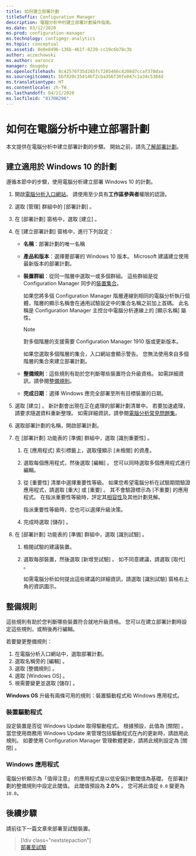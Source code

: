 ```yaml
---
title: 如何建立部署計劃
titleSuffix: Configuration Manager
description: 電腦分析中的建立部署計劃操作指南。
ms.date: 03/12/2020
ms.prod: configuration-manager
ms.technology: configmgr-analytics
ms.topic: conceptual
ms.assetid: 8e0e8496-136b-461f-8239-cc19c6b78c3b
author: aczechowski
ms.author: aaroncz
manager: dougeby
ms.openlocfilehash: 8c42576f35d285fc7285466c4208d7ccaf370daa
ms.sourcegitcommit: bbf820c35414bf2cba356f30fe047c1a34c5384d
ms.translationtype: HT
ms.contentlocale: zh-TW
ms.lasthandoff: 04/21/2020
ms.locfileid: "81708296"
---
```

# <a name="how-to-create-deployment-plans-in-desktop-analytics"></a>如何在電腦分析中建立部署計劃

本文提供在電腦分析中建立部署計劃的步驟。 開始之前，請先[了解部署計劃](about-deployment-plans.md)。

## <a name="create-a-plan-for-windows-10"></a>建立適用於 Windows 10 的計劃

遵循本節中的步驟，使用電腦分析建立部署 Windows 10 的計劃。

1. 開啟[電腦分析入口網站](https://aka.ms/desktopanalytics)。 請使用至少具有**工作區參與者**權限的認證。  

2. 選取 [管理] 群組中的 [部署計劃]  。  

3. 在 [部署計劃]  窗格中，選取 [建立]  。  

4. 在 [建立部署計劃]  窗格中，進行下列設定：  

    - **名稱**：部署計劃的唯一名稱  

    - **產品和版本**：選擇要部署的 Windows 10 版本。 Microsoft 建議建立使用最新版本的部署計劃。  

    - **裝置群組**：從同一階層中選取一或多個群組。 這些群組是從 Configuration Manager 同步的[裝置集合](connect-configmgr.md#bkmk_Collections)。

        如果您將多個 Configuration Manager 階層連線到相同的電腦分析執行個體，階層的顯示名稱會在通用試驗設定中的集合名稱之前加上首碼。 此名稱是 Configuration Manager 主控台中電腦分析連線上的 [顯示名稱]  屬性。<!-- 4814075 -->

        > [!NOTE]
        > 對多個階層的支援需要 Configuration Manager 1910 版或更新版本。
        >
        > 如果您選取多個階層的集合，入口網站會顯示警告。 您無法使用來自多個階層的集合來建立部署計劃。<!-- 4814075 -->

    - **整備規則**：這些規則有助於您判斷哪些裝置符合升級資格。 如需詳細資訊，請參閱[整備規則](#readiness-rules)。  

    - **完成日期**：選擇 Windows 應完全部署至所有目標裝置的日期。  

5. 選取 [建立]  。 新計劃會出現在正在處理的部署計劃清單中。 若要加速處理，請要求隨選資料重新整理。 如需詳細資訊，請參閱[電腦分析常見問題集](faq.md#can-i-reduce-the-amount-of-time-it-takes-for-data-to-refresh-in-my-desktop-analytics-portal)。  

6. 選取部署計劃的名稱，開啟部署計劃。  

7. 在 [部署計劃] 功能表的 [準備]  群組中，選取 [識別重要性]  。  

    1. 在 [應用程式]  索引標籤上，選取僅顯示 [未檢閱]  的資產。  

    2. 選取每個應用程式，然後選取 [編輯]  。 您可以同時選取多個應用程式進行編輯。  

    3. 從 [重要性]  清單中選擇重要性等級。 如果您希望電腦分析在試驗期間驗證應用程式，請選取 [重大]  或 [重要]  。 其不會驗證標示為 [不重要]  的應用程式。 在指派重要性等級時，評定其[相容性](compat-assessment.md)及其他計劃見解。  

        指派重要性等級時，您也可以選擇升級決策。  

    4. 完成時選取 [儲存]  。  

8. 在 [部署計劃] 功能表的 [準備]  群組中，選取 [識別試驗]  。  

    1. 檢閱試驗的建議裝置。  

    2. 選取每部裝置，然後選取 [新增至試驗]  。 如不同意建議，請選取 [取代]  。  

        如需電腦分析如何提出這些建議的詳細資訊，請選取 [識別試驗]  窗格右上角的資訊圖示。

## <a name="readiness-rules"></a>整備規則

這些規則有助於您判斷哪些裝置符合就地升級資格。 您可以在建立部署計劃時設定這些規則，或稍後再行編輯。

若要變更整備規則：

1. 在電腦分析入口網站中，選取部署計劃。
1. 選取名稱旁的 [編輯]  。
1. 選取 [整備規則]  。
1. 選取 [Windows OS]  。
1. 視需要變更並選取 [儲存]  。

**Windows OS** 升級有兩條可用的規則：裝置驅動程式和 Windows 應用程式。

### <a name="device-drivers"></a>裝置驅動程式

設定裝置是否從 Windows Update 取得驅動程式。 根據預設，此值為 [關閉]  。 當您使用商務用 Windows Update 來管理包括驅動程式在內的更新時，請啟用此規則。 如要使用 Configuration Manager 管理軟體更新，請將此規則設定為 [關閉]  。

### <a name="windows-applications"></a>Windows 應用程式

電腦分析顯示為「值得注意」  的應用程式是以低安裝計數閾值為基礎。 在部署計劃的整備規則中設定此閾值。 此閾值預設為 **2.0%** 。 您可將此值從 `0.0` 變更為 `10.0`。


## <a name="next-steps"></a>後續步驟

請前往下一篇文章來部署至試驗裝置。
> [!div class="nextstepaction"]  
> [部署至試驗](deploy-pilot.md)  
